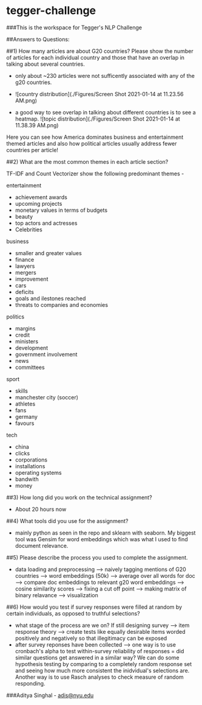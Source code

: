 # tegger-challenge

###This is the workspace for Tegger's NLP Challenge

##Answers to Questions: 

##1) How many articles are about G20 countries? Please show the number of articles for each individual country and those that have an overlap in talking about several countries.

- only about ~230 articles were not sufficently associated with any of the g20 countries. 
- ![country distribution](./Figures/Screen Shot 2021-01-14 at 11.23.56 AM.png)


- a good way to see overlap in talking about different countries is to see a heatmap. 
![topic distribution](./Figures/Screen Shot 2021-01-14 at 11.38.39 AM.png)

Here you can see how America dominates business and entertainment themed articles and also how political articles usually address fewer countries per article! 

##2) What are the most common themes in each article section?

TF-IDF and Count Vectorizer show the following predominant themes - 

entertainment

 - achievement awards
 - upcoming projects
 - monetary values in terms of budgets
 - beauty
 - top actors and actresses
 - Celebrities

business

- smaller and greater values
- finance
- lawyers
- mergers
- improvement
- cars
- deficits
- goals and ilestones reached
- threats to companies and economies

politics

- margins
- credit
- ministers
- development
- government involvement
- news
- committees

sport

- skills
- manchester city (soccer)
- athletes
- fans
- germany
- favours

tech

- china
- clicks
- corporations
- installations
- operating systems
- bandwith
- money

##3) How long did you work on the technical assignment?

- About 20 hours now

##4) What tools did you use for the assignment?

- mainly python as seen in the repo and sklearn with seaborn. My biggest tool was Gensim for word embeddings which was what I used to find document relevance. 

##5) Please describe the process you used to complete the assignment.

- data loading and preprocessing --> naively tagging mentions of G20 countries --> word embeddings (50k) --> average over all words for doc --> compare doc embeddings to relevant g20 word embeddings --> cosine similarity scores --> fixing a cut off point --> making matrix of binary relavance --> visualization

##6) How would you test if survey responses were filled at random by certain individuals, as opposed to truthful selections?

- what stage of the process are we on? If still designing survey --> item response theory --> create tests like equally desirable items worded positively and negatively so that illegitimacy can be exposed
- after survey reponses have been collected --> one way is to use cronbach's alpha to test within-survey reliability of responses = did similar questions get answered in a similar way? We can do some hypothesis testing by comparing to a completely random response set and seeing how much more consistent the inidvidual's selections are. Another way is to use Rasch analyses to check measure of random responding. 


###Aditya Singhal - adis@nyu.edu 

